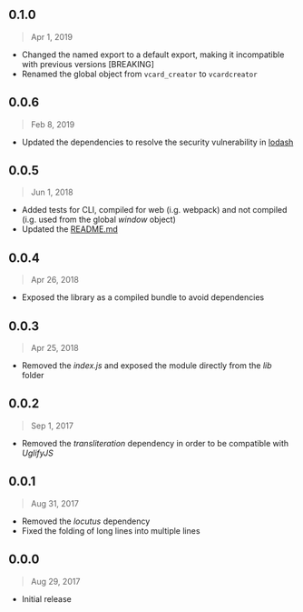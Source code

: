 
## 0.1.0
> Apr 1, 2019

- Changed the named export to a default export, making it incompatible with
previous versions [BREAKING]
- Renamed the global object from `vcard_creator` to `vcardcreator`

## 0.0.6
> Feb 8, 2019

- Updated the dependencies to resolve the security vulnerability in
[lodash](https://nvd.nist.gov/vuln/detail/CVE-2018-16487)

## 0.0.5
> Jun 1, 2018

- Added tests for CLI, compiled for web (i.g. webpack) and not compiled (i.g.
used from the global _window_ object)
- Updated the [README.md](README.md)

## 0.0.4
> Apr 26, 2018

- Exposed the library as a compiled bundle to avoid dependencies

## 0.0.3
> Apr 25, 2018

- Removed the _index.js_ and exposed the module directly from the _lib_ folder

## 0.0.2
> Sep 1, 2017

- Removed the _transliteration_ dependency in order to be compatible with
_UglifyJS_

## 0.0.1
> Aug 31, 2017

- Removed the _locutus_ dependency
- Fixed the folding of long lines into multiple lines

## 0.0.0
> Aug 29, 2017

- Initial release
